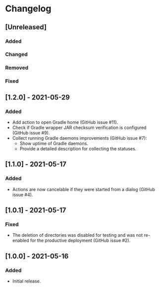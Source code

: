 # Changelog

## [Unreleased]
### Added

### Changed

### Removed

### Fixed
## [1.2.0] - 2021-05-29
### Added
- Add action to open Gradle home (GitHub issue #11). 
- Check if Gradle wrapper JAR checksum verification is configured (GitHub issue #9).
- Collect running Gradle daemons improvements (GitHub issue #7):
    - Show uptime of Gradle daemons.
    - Provide a detailed description for collecting the statuses.

## [1.1.0] - 2021-05-17
### Added
- Actions are now cancelable if they were started from a dialog (GitHub issue #4).

## [1.0.1] - 2021-05-17
### Fixed
- The deletion of directories was disabled for testing and was not re-enabled for the productive deployment (GitHub issue #2).

## [1.0.0] - 2021-05-16
### Added
- Initial release.